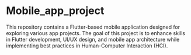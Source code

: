 # Mobile_app_project
This repository contains a Flutter-based mobile application designed for exploring various app projects. The goal of this project is to enhance skills in Flutter development, UI/UX design, and mobile app architecture while implementing best practices in Human-Computer Interaction (HCI).
